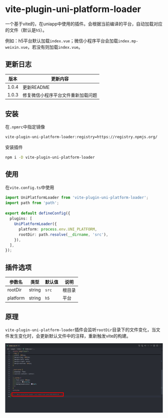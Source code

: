# vite-plugin-uni-platform-loader

一个基于vite的，在uniapp中使用的插件。会根据当前编译的平台，自动加载对应的文件（默认是`h5`）。

例如：h5平台默认加载`index.vue`；微信小程序平台会加载`index.mp-weixin.vue`，若没有则加载`index.vue`。

## 更新日志

| 版本  | 更新内容                           |
| ----- | ---------------------------------- |
| 1.0.4 | 更新README                         |
| 1.0.3 | 修复微信小程序平台文件重新加载问题 |

## 安装

在`.npmrc`中指定镜像

```bash
vite-plugin-uni-platform-loader:registry=https://registry.npmjs.org/
```

安装插件

```bash
npm i -D vite-plugin-uni-platform-loader
```

## 使用

在`vite.config.ts`中使用

```ts
import UniPlatformLoader from 'vite-plugin-uni-platform-loader';
import path from 'path';

export default defineConfig({
  plugins: [
    UniPlatformLoader({
      platform: process.env.UNI_PLATFORM,
      rootDir: path.resolve(__dirname, 'src'),
    }),
  ],
});
```

## 插件选项

| 参数名   | 类型   | 默认值 | 说明   |
| -------- | ------ | ------ | ------ |
| rootDir  | string | `src`  | 根目录 |
| platform | string | `h5`   | 平台   |

## 原理

`vite-plugin-uni-platform-loader`插件会监听`rootDir`目录下的文件变化，当文件发生变化时，会更新默认文件中的注释，重新触发vite的构建。

![image-20241030144938478](https://github.com/shaw996/typorarc/raw/master/src/image-20241030144938478.png?raw=true)
